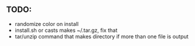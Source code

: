 ## TODO:
- randomize color on install
- install.sh or casts makes ~/.tar.gz, fix that
- tar/unzip command that makes directory if more than one file is output
